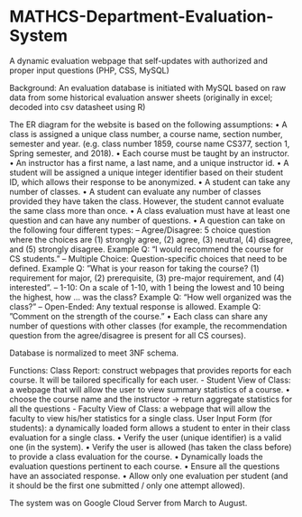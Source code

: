 # MATHCS-Department-Evaluation-System
A dynamic evaluation webpage that self-updates with authorized and proper input questions (PHP, CSS, MySQL)

Background:
  An evaluation database is initiated with MySQL based on raw data from some historical evaluation answer
sheets (originally in excel; decoded into csv datasheet using R)

  The ER diagram for the website is based on the following assumptions:
    • A class is assigned a unique class number, a course name, section number, semester and year. (e.g. class number 1859, course name CS377, section 1, Spring semester, and 2018).
    • Each course must be taught by an instructor.
    • An instructor has a first name, a last name, and a unique instructor id.
    • A student will be assigned a unique integer identifier based on their student ID, which allows their response to be anonymized.
    • A student can take any number of classes.
    • A student can evaluate any number of classes provided they have taken the class. However,
    the student cannot evaluate the same class more than once.
    • A class evaluation must have at least one question and can have any number of questions.
    • A question can take on the following four different types:
    – Agree/Disagree: 5 choice question where the choices are (1) strongly agree, (2) agree, (3) neutral, (4) disagree, and (5) strongly disagree. Example Q: “I would recommend the course for CS students.”
    – Multiple Choice: Question-specific choices that need to be defined. Example Q: ”What is your reason for taking the course? (1) requirement for major, (2) prerequisite, (3) pre-major requirement, and (4) interested”.
    – 1-10: On a scale of 1-10, with 1 being the lowest and 10 being the highest, how ... was the class? Example Q: “How well organized was the class?”
    – Open-Ended: Any textual response is allowed. Example Q: ”Comment on the strength of the course.”
    • Each class can share any number of questions with other classes (for example, the recommendation question from the agree/disagree is present for all CS courses).

  Database is normalized to meet 3NF schema.

Functions:
  Class Report: construct webpages that provides reports for each course. It will be tailored specifically for each user.
    - Student View of Class: a webpage that will allow the user to view summary statistics of a course.
      • choose the course name and the instructor -> return aggregate statistics for all the questions
    - Faculty View of Class: a webpage that will allow the faculty to view his/her statistics for a single class.
  User Input Form (for students): a dynamically loaded form allows a student to enter in their class evaluation for a single class.
      • Verify the user (unique identifier) is a valid one (in the system).
      • Verify the user is allowed (has taken the class before) to provide a class evaluation for the course.
      • Dynamically loads the evaluation questions pertinent to each course.
      • Ensure all the questions have an associated response.
      • Allow only one evaluation per student (and it should be the first one submitted / only one attempt allowed).
      
The system was on Google Cloud Server from March to August. 

